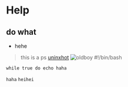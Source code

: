 # Help
## do what 
* hehe
 
> this is a ps
[uninxhot](http://www.uninxhot.com)
![oldboy](https://ss0.bdstatic.com/5aV1bjqh_Q23odCf/static/superman/img/logo/logo_white_fe6da1ec.png)
	#!/bin/bash
	
`while true
   do echo haha`
 
`haha` `heihei`
